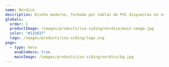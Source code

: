 ```yaml
---
name: Nórdico
description: Diseño moderno, formado por tablas de PVC dispuestas en sentido vertical.
globals:
  order: 1
  productImage: /images/products/iso-siding/nordico/main-image.jpg
  color: "#13381f"
  logo: /images/products/iso-siding/logo.svg
page:
  - type: hero
    enableHero: true
    mainImage: /images/products/iso-siding/nordico/bg.jpg
---
```

